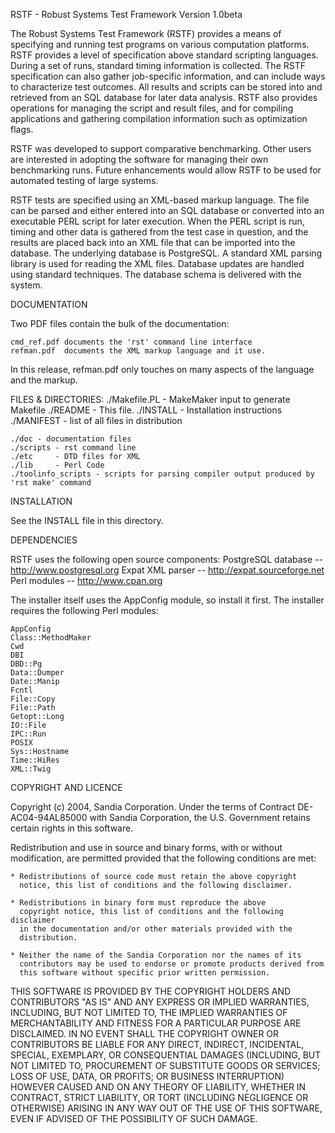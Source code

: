 RSTF - Robust Systems Test Framework
Version 1.0beta

The Robust Systems Test Framework (RSTF) provides a means of
specifying and running test programs on various computation
platforms. RSTF provides a level of specification above standard
scripting languages. During a set of runs, standard timing information
is collected. The RSTF specification can also gather job-specific
information, and can include ways to characterize test outcomes. All
results and scripts can be stored into and retrieved from an SQL
database for later data analysis. RSTF also provides operations for
managing the script and result files, and for compiling applications
and gathering compilation information such as optimization flags.

RSTF was developed to support comparative benchmarking.
Other users  are interested in adopting the software for managing their own
benchmarking runs. Future enhancements would allow RSTF to be used for
automated testing of large systems.

RSTF tests are specified using an XML-based markup language. The file
can be parsed and either entered into an SQL database or converted
into an executable PERL script for later execution. When the PERL
script is run, timing and other data is gathered from the test case in
question, and the results are placed back into an XML file that can be
imported into the database. The underlying database is PostgreSQL. A
standard XML parsing library is used for reading the XML
files. Database updates are handled using standard techniques. The
database schema is delivered with the system.

DOCUMENTATION

Two PDF files contain the bulk of the documentation:

	cmd_ref.pdf documents the 'rst' command line interface
	refman.pdf  documents the XML markup language and it use.

In this release, refman.pdf only touches on many aspects of the language
and the markup. 

FILES & DIRECTORIES:
	./Makefile.PL - MakeMaker input to generate Makefile
	./README    - This file.
	./INSTALL   - Installation instructions
	./MANIFEST  - list of all files in distribution

	./doc - documentation files
	./scripts - rst command line
	./etc     - DTD files for XML
	./lib     - Perl Code
	./toolinfo_scripts - scripts for parsing compiler output produced by 'rst make' command

INSTALLATION

See the INSTALL file in this directory.

DEPENDENCIES

RSTF uses the following open source components:
	PostgreSQL database  -- http://www.postgresql.org
	Expat XML parser     -- http://expat.sourceforge.net
	Perl modules         -- http://www.cpan.org

The installer itself uses the AppConfig module, so install it first. The installer requires 
the following Perl modules:

	AppConfig
	Class::MethodMaker
	Cwd
	DBI
	DBD::Pg
	Data::Dumper
	Date::Manip
	Fcntl
	File::Copy
	File::Path
	Getopt::Long
	IO::File
	IPC::Run
	POSIX
	Sys::Hostname
	Time::HiRes
	XML::Twig

COPYRIGHT AND LICENCE

Copyright (c) 2004, Sandia Corporation. 
Under the terms of Contract DE-AC04-94AL85000 with Sandia Corporation, the
U.S. Government retains certain rights in this software.

Redistribution and use in source and binary forms, with or without
modification, are permitted provided that the following conditions are
met:

    * Redistributions of source code must retain the above copyright
      notice, this list of conditions and the following disclaimer.

    * Redistributions in binary form must reproduce the above
      copyright notice, this list of conditions and the following disclaimer
      in the documentation and/or other materials provided with the
      distribution.

    * Neither the name of the Sandia Corporation nor the names of its
      contributors may be used to endorse or promote products derived from
      this software without specific prior written permission.

THIS SOFTWARE IS PROVIDED BY THE COPYRIGHT HOLDERS AND CONTRIBUTORS
"AS IS" AND ANY EXPRESS OR IMPLIED WARRANTIES, INCLUDING, BUT NOT
LIMITED TO, THE IMPLIED WARRANTIES OF MERCHANTABILITY AND FITNESS FOR
A PARTICULAR PURPOSE ARE DISCLAIMED. IN NO EVENT SHALL THE COPYRIGHT
OWNER OR CONTRIBUTORS BE LIABLE FOR ANY DIRECT, INDIRECT, INCIDENTAL,
SPECIAL, EXEMPLARY, OR CONSEQUENTIAL DAMAGES (INCLUDING, BUT NOT
LIMITED TO, PROCUREMENT OF SUBSTITUTE GOODS OR SERVICES; LOSS OF USE,
DATA, OR PROFITS; OR BUSINESS INTERRUPTION) HOWEVER CAUSED AND ON ANY
THEORY OF LIABILITY, WHETHER IN CONTRACT, STRICT LIABILITY, OR TORT
(INCLUDING NEGLIGENCE OR OTHERWISE) ARISING IN ANY WAY OUT OF THE USE
OF THIS SOFTWARE, EVEN IF ADVISED OF THE POSSIBILITY OF SUCH DAMAGE.
